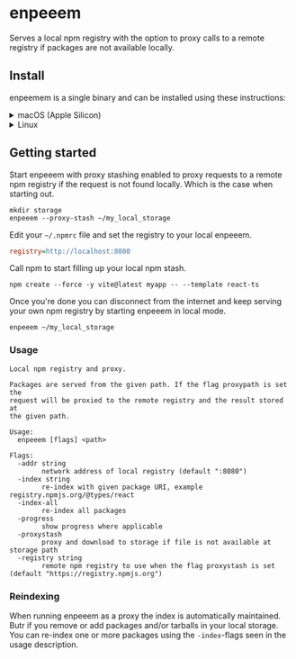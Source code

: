 # enpeeem
Serves a local npm registry with the option to proxy calls to a remote registry if packages are not available locally.

## Install
enpeemem is a single binary and can be installed using these instructions:
<details>
<summary>macOS (Apple Silicon)</summary>

```shell
curl -OL https://github.com/spagettikod/enpeeem/releases/download/1.0.0/enpeeem1.0.0.macos-arm64.tar.gz
sudo tar -C /usr/local/bin -xvf enpeeem1.0.0.macos-arm64.tar.gz
```
</details>

<details>
<summary>Linux</summary>

```shell
curl -OL https://github.com/spagettikod/enpeeem/releases/download/1.0.0/enpeeem1.0.0.linux-amd64.tar.gz
sudo tar -C /usr/local/bin -xvf enpeeem1.0.0.linux-amd64.tar.gz
```
</details>

## Getting started
Start enpeeem with proxy stashing enabled to proxy requests to a remote npm registry if the request is not found locally. Which is the case when starting out.

```shell
mkdir storage
enpeeem --proxy-stash ~/my_local_storage
```

Edit your `~/.npmrc` file and set the registry to your local enpeeem.
```ini
registry=http://localhost:8080
```

Call npm to start filling up your local npm stash.
```shell
npm create --force -y vite@latest myapp -- --template react-ts
```

Once you're done you can disconnect from the internet and keep serving your own npm registry by starting enpeeem in local mode.
```shell
enpeeem ~/my_local_storage
```

### Usage
```
Local npm registry and proxy.

Packages are served from the given path. If the flag proxypath is set the
request will be proxied to the remote registry and the result stored at
the given path.

Usage:
  enpeeem [flags] <path>

Flags:
  -addr string
        network address of local registry (default ":8080")
  -index string
        re-index with given package URI, example registry.npmjs.org/@types/react
  -index-all
        re-index all packages
  -progress
        show progress where applicable
  -proxystash
        proxy and download to storage if file is not available at storage path
  -registry string
        remote npm registry to use when the flag proxystash is set (default "https://registry.npmjs.org")
```

### Reindexing
When running enpeeem as a proxy the index is automatically maintained. Butr if you remove or add packages and/or tarballs in your local storage. You can re-index one or more packages using the `-index`-flags seen in the usage description.
